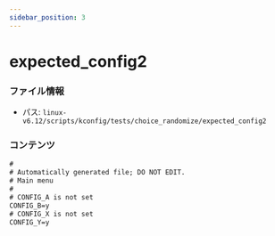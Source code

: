 ```yaml
---
sidebar_position: 3
---
```

# expected_config2

### ファイル情報

- パス: `linux-v6.12/scripts/kconfig/tests/choice_randomize/expected_config2`

### コンテンツ

```txt
#
# Automatically generated file; DO NOT EDIT.
# Main menu
#
# CONFIG_A is not set
CONFIG_B=y
# CONFIG_X is not set
CONFIG_Y=y

```
